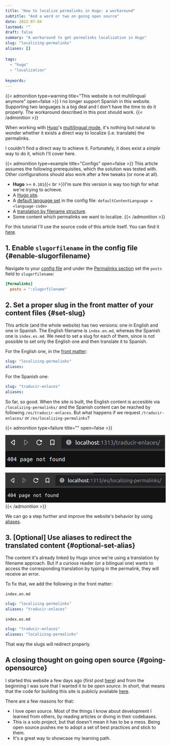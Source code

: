 ```yaml
---
title: "How to localize permalinks in Hugo: a workaround"
subtitle: "And a word or two on going open source"
date: 2022-07-04
lastmod: ""
draft: false
summary: "A workaround to get permalinks localization in Hugo"
slug: "localizing-permalinks"
aliases: []

tags:
  - "hugo"
  - "localization"

keywords:
---
```


{{< admonition type=warning title="This website is not multilingual anymore" open=false >}}
I no longer support Spanish in this website.
Supporting two languages is a big deal and I don't have the time to do it properly.
The workaround described in this post should work.
{{< /admonition >}}

When working with [Hugo](https://gohugo.io/)'s [multilingual mode](https://gohugo.io/content-management/multilingual/),
it's nothing but natural to wonder whether it exists a direct way to localize (i.e. translate) the permalinks.

I couldn't find a direct way to achieve it.
Fortunately, it does exist a _simple_ way to do it, which I'll cover here.

{{< admonition type=example title="Configs" open=false >}}
This article assumes the following prerequisites, which the solution was tested with.
Other configurations should also work after a few tweaks (or none at all).

* **Hugo** >= `0.101`{{< br >}}I'm sure this version is way too high for what we're trying to achieve.
* A [Hugo site](https://gohugo.io/commands/hugo_new_site/).
* A [default language set](https://gohugo.io/content-management/multilingual/#configure-languages) in the config file: ```defaultContentLanguage = <language-code>```
* A [translation by filename structure](https://gohugo.io/content-management/multilingual/#translation-by-filename).
* Some content which permalinks we want to localize.
{{< /admonition >}}

For this tutorial I'll use the source code of this article itself.
You can find it [here](https://github.com/Quiroptero/omiranda-source/tree/main/content/posts/2022/07/localizing-permalinks-in-hugo).

## 1. Enable `slugorfilename` in the config file {#enable-slugorfilename}

Navigate to your [config file](https://gohugo.io/getting-started/configuration/#configuration-file) and under the [Permalinks section](https://gohugo.io/content-management/urls/#permalinks-configuration-example) set the `posts` field to `slugorfilename`:

```TOML
[Permalinks]
  posts = ":slugorfilename"
```

## 2. Set a proper slug in the front matter of your content files {#set-slug}

This article (and the whole website) has two versions: one in English and one in Spanish.
The English filename is `index.en.md`,
whereas the Spanish one is `index.es.md`.
We need to set a slug for each of them,
since is not possible to set only the English one and then translate it to Spanish.

For the English one, in the [front matter](https://gohugo.io/content-management/front-matter/):
```YAML
slug: "localizing-permalinks"
aliases:
```

For the Spanish one:
```YAML
slug: "traducir-enlaces"
aliases:
```

So far, so good.
When the site is built, the English content is accesible via `/localizing-permalinks/`
and the Spanish content can be reached by following `/es/traducir-enlaces`.
But what happens if we request `/traducir-enlaces/` or `/es/localizing-permalinks`?

{{< admonition type=failure title="" open=false >}}

![Error 404 when requesting the Spanish article from within the English version of the website](failure_slug_en.png "The ubiquitous Error 404")

![Error 404 when requesting the English article from within the Spanish version of the website](failure_slug_es.png "")
{{< /admonition >}}

We can go a step further and improve the website's behavior by using [aliases](https://gohugo.io/content-management/urls/#aliases).

## 3. [Optional] Use aliases to redirect the translated content {#optional-set-alias}

The content it's already linked by Hugo since we're using a translation by filename approach.
But if a curious reader (or a bilingual one) wants to access the corresponding translation by typing in the permalink,
they will receive an error.

To fix that, we add the following in the front matter:

`index.en.md`
```YAML
slug: "localizing-permalinks"
aliases: "traducir-enlaces"
```

`index.es.md`
```YAML
slug: "traducir-enlaces"
aliases: "localizing-permalinks"
```

That way the slugs will redirect properly.

## A closing thought on going open source {#going-opensource}

I started this website a few days ago (first post [here](https://omiranda.dev/hello-world/))
and from the beginning I was sure that I wanted it to be _open source_.
In short, that means that the code for building this site is publicly available [here](https://github.com/Quiroptero/omiranda-source).

There are a few reasons for that:
* I love open source.
  Most of the things I know about development I learned from others, by reading articles or diving in their codebases.
* This is a solo project, but that doesn't mean it has to be a mess.
  Being open source pushes me to adopt a set of best practices and stick to them.
* It's a great way to showcase my learning path.
